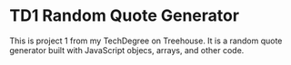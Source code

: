 # TD1 Random Quote Generator
 This is project 1 from my TechDegree on Treehouse. It is a random quote generator built with JavaScript objecs, arrays, and other code.

